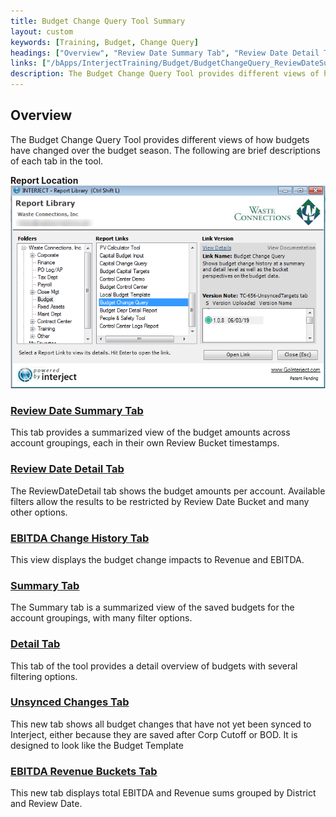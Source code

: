 ```yaml
---
title: Budget Change Query Tool Summary
layout: custom
keywords: [Training, Budget, Change Query]
headings: ["Overview", "Review Date Summary Tab", "Review Date Detail Tab", "EBITDA Change History Tab", "Summary Tab", "Detail Tab", "Unsynced Changes Tab", "EBITDA Revenue Buckets Tab"]
links: ["/bApps/InterjectTraining/Budget/BudgetChangeQuery_ReviewDateSummary.html", "/bApps/InterjectTraining/Budget/BudgetChangeQuery_ReviewDateDetail.html", "/bApps/InterjectTraining/Budget/BudgetChangeQuery_EBITDAChangeHistory.html", "/bApps/InterjectTraining/Budget/BudgetChangeQuery_Summary.html", "/bApps/InterjectTraining/Budget/BudgetChangeQuery_Detail.html", "/bApps/InterjectTraining/Budget/BudgetChangeQuery_UnsyncedChanges.html", "/bApps/InterjectTraining/Budget/BudgetChangeQuery_EBITDARevenueBuckets.html"]
description: The Budget Change Query Tool provides different views of how budgets have changed over the budget season. The following are brief descriptions of each tab in the tool.
---
```


## Overview

The Budget Change Query Tool provides different views of how budgets have changed over the budget season. The following are brief descriptions of each tab in the tool.

**Report Location**<br>
![](/images/WCNTraining/Budget/BudgetChangeQuery_ReportLibrary.png)

### [Review Date Summary Tab](/bApps/InterjectTraining/Budget/BudgetChangeQuery_ReviewDateSummary.html)

This tab provides a summarized view of the budget amounts across account groupings, each in their own Review Bucket timestamps.

### [Review Date Detail Tab](/bApps/InterjectTraining/Budget/BudgetChangeQuery_ReviewDateDetail.html)

The ReviewDateDetail tab shows the budget amounts per account. Available filters allow the results to be restricted by Review Date Bucket and many other options.

### [EBITDA Change History Tab](/bApps/InterjectTraining/Budget/BudgetChangeQuery_EBITDAChangeHistory.html)

This view displays the budget change impacts to Revenue and EBITDA.

### [Summary Tab](/bApps/InterjectTraining/Budget/BudgetChangeQuery_Summary.html)

The Summary tab is a summarized view of the saved budgets for the account groupings, with many filter options.

### [Detail Tab](/bApps/InterjectTraining/Budget/BudgetChangeQuery_Detail.html)

This tab of the tool provides a detail overview of budgets with several filtering options.

### [Unsynced Changes Tab](/bApps/InterjectTraining/Budget/BudgetChangeQuery_UnsyncedChanges.html)

This new tab shows all budget changes that have not yet been synced to Interject, either because they are saved after Corp Cutoff or BOD. It is designed to look like the Budget Template

### [EBITDA Revenue Buckets Tab](/bApps/InterjectTraining/Budget/BudgetChangeQuery_EBITDARevenueBuckets.html)

This new tab displays total EBITDA and Revenue sums grouped by District and Review Date.